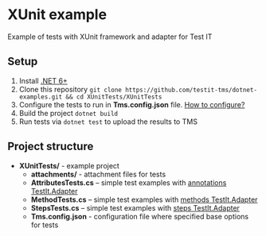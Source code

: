 # XUnit example

Example of tests with XUnit framework and adapter for Test IT

## Setup

1. Install [.NET 6+](https://learn.microsoft.com/ru-ru/dotnet/core/install/windows?tabs=net70)
2. Clone this repository `git clone https://github.com/testit-tms/dotnet-examples.git && cd XUnitTests/XUnitTests`
3. Configure the tests to run in **Tms.config.json** file. [How to configure?](https://github.com/testit-tms/adapters-dotnet/tree/main/Tms.Adapter.XUnit#configuration)
4. Build the project `dotnet build`
5. Run tests via `dotnet test` to upload the results to TMS

## Project structure

* **XUnitTests/** - example project
  * **attachments/** - attachment files for tests
  * **AttributesTests.cs** – simple test examples with [annotations TestIt.Adapter](https://github.com/testit-tms/adapters-dotnet/tree/main/Tms.Adapter#attributes)
  * **MethodTests.cs** – simple test examples with [methods TestIt.Adapter](https://github.com/testit-tms/adapters-dotnet/tree/main/Tms.Adapter#attributes)
  * **StepsTests.cs** – simple test examples with [steps TestIt.Adapter](https://github.com/testit-tms/adapters-dotnet/tree/main/Tms.Adapter#attributes)
  * **Tms.config.json** - configuration file where specified base options for tests
